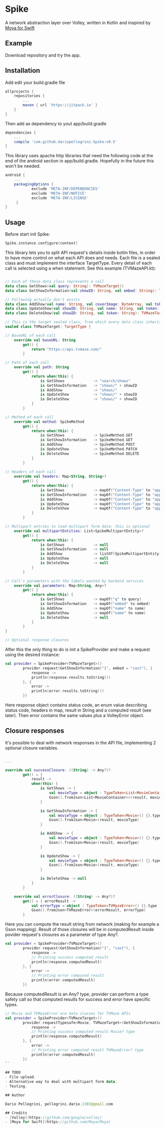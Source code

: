# Spike
A network abstraction layer over Volley, written in Kotlin and inspired by [Moya for Swift](https://github.com/Moya/Moya)

## Example
Download repository and try the app.

## Installation
Add edit your build.gradle file
``` groovy
allprojects {
    repositories {
        ...
        maven { url 'https://jitpack.io' }
    }
}
```
Then add as dependency to yout app/build.gradle
``` groovy
dependencies {
    ...
    compile 'com.github.dariopellegrini:Spike:v0.5'
}
```
This library uses apache http libraries that need the following code at the end of the android section in app/build.gradle. Hopefully in the future this won't be needed.
``` groovy
android {
    ...
    packagingOptions {
            exclude 'META-INF/DEPENDENCIES'
            exclude 'META-INF/NOTICE'
            exclude 'META-INF/LICENSE'
     }
}
```
    
## Usage
Before start init Spike:
``` kotlin
Spike.instance.configure(context)
```

This library lets you to split API request's details inside kotlin files, in order to have more control on what each API does and needs.
Each file is a sealed class and must implement the interface TargetType. Every detail of each call is selected using a when statement.
See this example (TVMazeAPI.kt):

``` kotlin

// Each of these data class represents a call
data class GetShows(val query: String): TVMazeTarget()
data class GetShowInformation(val showID: String, val embed: String): TVMazeTarget()

// Following actually don't exists
data class AddShow(val name: String, val coverImage: ByteArray, val token: String): TVMazeTarget()
data class UpdateShow(val showID: String, val name: String, val token: String): TVMazeTarget()
data class DeleteShow(val showID: String, val token: String): TVMazeTarget()

// This is the target sealed class, from which every data class inherits.
sealed class TVMazeTarget: TargetType {

// BaseURL of each call
    override val baseURL: String
        get() {
            return "https://api.tvmaze.com/"
        }

// Path of each call
    override val path: String
        get() {
            return when(this) {
                is GetShows             -> "search/shows"
                is GetShowInformation   -> "shows/" + showID
                is AddShow              -> "shows/"
                is UpdateShow           -> "shows/" + showID
                is DeleteShow           -> "shows/" + showID
            }
        }

// Method of each call
    override val method: SpikeMethod
        get() {
            return when(this) {
                is GetShows             -> SpikeMethod.GET
                is GetShowInformation   -> SpikeMethod.GET
                is AddShow              -> SpikeMethod.POST
                is UpdateShow           -> SpikeMethod.PATCH
                is DeleteShow           -> SpikeMethod.DELETE
            }
        }
        
// Headers of each call
    override val headers: Map<String, String>?
        get() {
            return when(this) {
                is GetShows             -> mapOf("Content-Type" to "application/json")
                is GetShowInformation   -> mapOf("Content-Type" to "application/json")
                is AddShow              -> mapOf("Content-Type" to "application/json", "user_token" to token)
                is UpdateShow           -> mapOf("Content-Type" to "application/json", "user_token" to token)
                is DeleteShow           -> mapOf("Content-Type" to "application/json", "user_token" to token)
            }
        }

// Multipart entries to load multipart form data: this is optional
    override val multipartEntities: List<SpikeMultipartEntity>?
        get() {
            return when(this) {
                is GetShows             -> null
                is GetShowInformation   -> null
                is AddShow              -> listOf(SpikeMultipartEntity("image/jpeg", coverImage, "coverImage", "coverImage.jpg"))
                is UpdateShow           -> null
                is DeleteShow           -> null
            }
        }

// Call's parameters with the labels wanted by backend services
    override val parameters: Map<String, Any>?
        get() {
            return when(this) {
                is GetShows             -> mapOf("q" to query)
                is GetShowInformation   -> mapOf("embed" to embed)
                is AddShow              -> mapOf("name" to name)
                is UpdateShow           -> mapOf("name" to name)
                is DeleteShow           -> null
            }
        }
}

// Optional response closures
```

After this the only thing to do is init a SpikeProvider and make a request using the desired instance:
``` kotlin
val provider = SpikeProvider<TVMazeTarget>()
        provider.request(GetShowInformation("1", embed = "cast"), {
            response ->
            println(response.results.toString())
        }, {
            error ->
            println(error.results.toString())
        })
```

Here response object contains status code, an enum value describing status code, headers in map, result in String and a computed result (see later).
Then error contains the same values plus a VolleyError object.

## Closure responses
It's possible to deal with network responses in the API file, implementing 2 optional closure variables.

```kotlin

...

override val successClosure: ((String) -> Any?)?
        get() = {
            result ->
            when(this) {
                is GetShows -> {
                    val movieType = object : TypeToken<List<MovieContainer>>() {}.type
                    Gson().fromJson<List<MovieContainer>>(result, movieType)
                }

                is GetShowInformation -> {
                    val movieType = object : TypeToken<Movie>() {}.type
                    Gson().fromJson<Movie>(result, movieType)
                }

                is AddShow -> {
                    val movieType = object : TypeToken<Movie>() {}.type
                    Gson().fromJson<Movie>(result, movieType)
                }

                is UpdateShow -> {
                    val movieType = object : TypeToken<Movie>() {}.type
                    Gson().fromJson<Movie>(result, movieType)
                }

                is DeleteShow -> null
            }
        }

    override val errorClosure: ((String) -> Any?)?
        get() = { errorResult ->
            val errorType = object : TypeToken<TVMazeError>() {}.type
            Gson().fromJson<TVMazeError>(errorResult, errorType)
        }
```

Here you can compute the result string from network (making for example a Gson mapping).
Result of those closures will be in computedResult inside povider request's closures as a parameter of type Any?.

```kotlin
val provider = SpikeProvider<TVMazeTarget>()
        provider.request(GetShowInformation("1", "cast"), {
            response ->
            // Printing success computed result
            println(response.computedResult)
        }, {
            error ->
            // Printing error computed result
            println(error.computedResult)
        })
```

Because computedResult is an Any? type, provider can perform a type safety call so that computed results for success and error have specific types.

```kotlin
// Movie and TVMazeError are data classes for TVMaze APIs
val provider = SpikeProvider<TVMazeTarget>()
        provider.requestTypesafe<Movie, TVMazeTarget>(GetShowInformation("1", "cast"), {
            response ->
            // Printing success computed result Movie? type
            println(response.computedResult)
        }, {
            error ->
            // Printing error computed result TVMazeError? type
            println(error.computedResult)
        })
``

## TODO
- File upload.
- Alternative way to deal with multipart form data.
- Testing.

## Author

Dario Pellegrini, pellegrini.dario.1303@gmail.com

## Credits
- [Volley](https://github.com/google/volley)
- [Moya for Swift](https://github.com/Moya/Moya)
